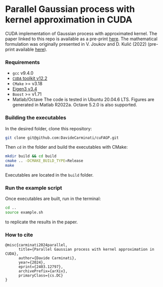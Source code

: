 # Parallel Gaussian process with kernel approximation in CUDA

CUDA implementation of Gaussian process with approximated kernel. The paper linked to this repo is available as a pre-print [here](https://arxiv.org/abs/2403.12797). The mathematical formulation was originally presented in V. Joukov and D. Kulić (2022) (pre-print available [here](https://arxiv.org/abs/2008.09848)).
### Requirements
* `gcc` v9.4.0
* [`CUDA` toolkit v12.2](https://docs.nvidia.com/cuda/cuda-installation-guide-linux/index.html#pre-installation-actions)
* `CMake` >= v3.18
* [Eigen3 v3.4](https://eigen.tuxfamily.org/index.php?title=Main_Page)
* `Boost` >= v1.71
* Matlab/Octave
The code is tested in Ubuntu 20.04.6 LTS. Figures are generated in Matlab R2022a. Octave 5.2.0 is also supported.
### Building the executables
In the desired folder, clone this repository:
```sh
git clone git@github.com:DavideCarminati/cuFAGP.git
```
Then `cd` in the folder and build the executables with CMake:
```sh
mkdir build && cd build
cmake .. -DCMAKE_BUILD_TYPE=Release
make
```
Executables are located in the `build` folder.
### Run the example script
Once executables are built, run in the terminal:
```sh
cd ..
source example.sh
```
to replicate the results in the paper.

### How to cite
```
@misc{carminati2024parallel,
      title={Parallel Gaussian process with kernel approximation in CUDA}, 
      author={Davide Carminati},
      year={2024},
      eprint={2403.12797},
      archivePrefix={arXiv},
      primaryClass={cs.DC}
}
```
